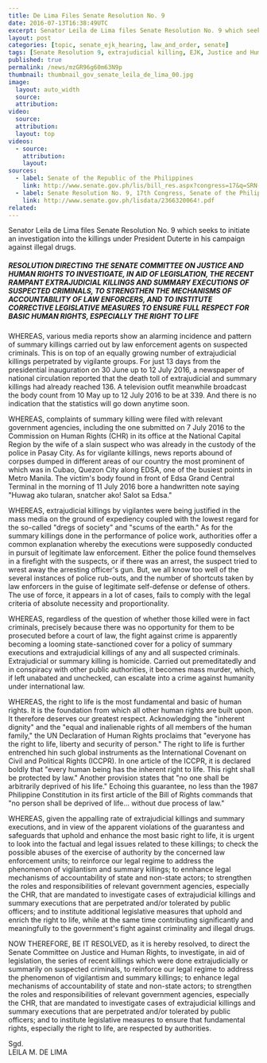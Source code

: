 ```yaml
---
title: De Lima Files Senate Resolution No. 9
date: 2016-07-13T16:38:49UTC
excerpt: Senator Leila de Lima files Senate Resolution No. 9 which seeks to initiate an investigation into the killings under President Duterte in his campaign against illegal drugs.
layout: post
categories: [topic, senate_ejk_hearing, law_and_order, senate]
tags: [Senate Resolution 9, extrajudicial killing, EJK, Justice and Human Rights Committee, Leila de Lima, Senate]
published: true
permalink: /news/mzGR96g60m63N9p
thumbnail: thumbnail_gov_senate_leila_de_lima_00.jpg
image:
  layout: auto_width
  source:
  attribution:
video:
  source:
  attribution:
  layout: top
videos:
  - source:
    attribution:
    layout:
sources:
  - label: Senate of the Republic of the Philippines
    link: http://www.senate.gov.ph/lis/bill_res.aspx?congress=17&q=SRN-9
  - label: Senate Resolution No. 9, 17th Congress, Senate of the Philippines
    link: http://www.senate.gov.ph/lisdata/2366320064!.pdf
related:
---
```


Senator Leila de Lima files Senate Resolution No. 9 which seeks to initiate an investigation into the killings under President Duterte in his campaign against illegal drugs.

##### RESOLUTION DIRECTING THE SENATE COMMITTEE ON JUSTICE AND HUMAN RIGHTS TO INVESTIGATE, IN AID OF LEGISLATION, THE RECENT RAMPANT EXTRAJUDICIAL KILLINGS AND SUMMARY EXECUTIONS OF SUSPECTED CRIMINALS, TO STRENGTHEN THE MECHANISMS OF ACCOUNTABILITY OF LAW ENFORCERS, AND TO INSTITUTE CORRECTIVE LEGISLATIVE MEASURES TO ENSURE FULL RESPECT FOR BASIC HUMAN RIGHTS, ESPECIALLY THE RIGHT TO LIFE

WHEREAS, various media reports show an alarming incidence and pattern of summary killings carried out by law enforcement agents on suspected criminals. This is on top of an equally growing number of extrajudicial killings perpetrated by vigilante groups. For just 13 days from the presidential inauguration on 30 June up to 12 July 2016, a newspaper of national circulation reported that the death toll of extrajudicial and summary killings had already reached 136. A television outfit meanwhile broadcast the body count from 10 May up to 12 July 2016 to be at 339. And there is no indication that the statistics will go down anytime soon.

WHEREAS, complaints of summary killing were filed with relevant government agencies, including the one submitted on 7 July 2016 to the Commission on Human Rights (CHR) in its office at the National Capital Region by the wife of a slain suspect who was already in the custody of the police in Pasay City. As for vigilante killings, news reports abound of corpses dumped in different areas of our country the most prominent of which was in Cubao, Quezon City along EDSA, one of the busiest points in Metro Manila. The victim's body found in front of Edsa Grand Central Terminal in the morning of 11 July 2016 bore a handwritten note saying
"Huwag ako tularan, snatcher ako! Salot sa Edsa."

WHEREAS, extrajudicial killings by vigilantes were being justified in the mass media on the ground of expediency coupled with the lowest regard for the so-called "dregs of society" and "scums of the earth." As for the summary killings done in the performance of police work, authorities offer a common explanation whereby the executions were supposedly conducted in pursuit of legitimate law enforcement. Either the police found themselves in a firefight with the suspects, or if there was an arrest, the suspect tried to wrest away the arresting officer's gun. But, we all know too well of the several instances of police rub-outs, and the number of shortcuts taken by law enforcers in the guise of legitimate self-defense or defense of others. The use of force, it appears in a lot of cases, fails to comply with the legal criteria of absolute necessity and proportionality.

WHEREAS, regardless of the question of whether those killed were in fact criminals, precisely because there was no opportunity for them to be prosecuted before a court of law, the fight against crime is apparently becoming a looming state-sanctioned cover for a policy of summary executions and extrajudicial killings of any and all suspected criminals. Extrajudicial or summary killing is homicide. Carried out premeditatedly and in conspiracy with other public authorities, it becomes mass murder, which, if left unabated and unchecked, can escalate into a crime against humanity under international law.

WHEREAS, the right to life is the most fundamental and basic of human rights. It is the foundation from which all other human rights are built upon. It therefore deserves our greatest respect. Acknowledging the "inherent dignity" and the "equal and inalienable rights of all members of the human family," the UN Declaration of Human Rights proclaims that "everyone has the right to life, liberty and security of person." The right to life is further entrenched hin such global instruments as the International Covenant on Civil and Political Rights (ICCPR). In one article of the ICCPR, it is declared boldly that "every human being has the inherent right to life. This right shall be protected by law." Another provision states that "no one shall be arbitrarily deprived of his life." Echoing this guarantee, no less than the 1987 Philippine Constitution in its first article of the Bill of Rights commands that "no person shall be deprived of life... without due process of law."

WHEREAS, given the appalling rate of extrajudicial killings and summary executions, and in view of the apparent violations of the guarantess and safeguards that uphold and enhance the most basic right to life, it is urgent to look into the factual and legal issues related to these killings; to check the possible abuses of the exercise of authority by the concerned law enforcement units; to reinforce our legal regime to address the phenomenon of vigilantism and summary killings; to ennhance legal mechanisms of accountability of state and non-state actors; to strengthen the roles and responsibilities of relevant government agencies, especially the CHR, that are mandated to investigate cases of extrajudicial killings and summary executions that are perpetrated and/or tolerated by public officers; and to institute additional legislative measures that uphold and enrich the right to life, while at the same time contributing significantly and meaningfully to the government's fight against criminality and illegal drugs.

NOW THEREFORE, BE IT RESOLVED, as it is hereby resolved, to direct the Senate Committee on Justice and Human Rights, to investigate, in aid of legislation, the series of recent killings which were done extrajudicially or summarily on suspected criminals, to reinforce our legal regime to address the phenomenon of vigilantism and summary killings; to enhance legal mechanisms of accountability of state and non-state actors; to strengthen the roles and responsibilities of relevant government agencies, especially the CHR, that are mandated to investigate cases of extrajudicial killings and summary executions that are perpetrated and/or tolerated by public officers; and to institute
legislative measures to ensure that fundamental rights, especially the right to life, are respected by authorities.

Sgd.<br>
LEILA M. DE LIMA
